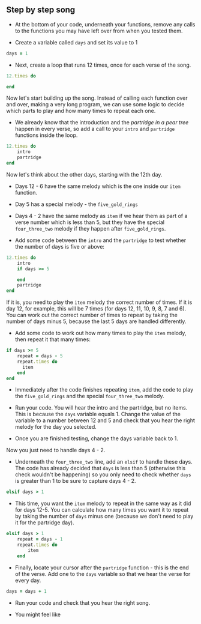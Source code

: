 ## Step by step song

+ At the bottom of your code, underneath your functions, remove any calls to the functions you may have left over from when you tested them.

+ Create a variable called `days` and set its value to 1

```ruby
days = 1
```

+ Next, create a loop that runs 12 times, once for each verse of the song.

```ruby
12.times do

end
```

Now let's start building up the song. Instead of calling each function over and over, making a very long program, we can use some logic to decide which parts to play and how many times to repeat each one.

+ We already know that the introduction and the _partridge in a pear tree_ happen in every verse, so add a call to your `intro` and `partridge` functions inside the loop.

```ruby
12.times do
    intro
    partridge
end
```

Now let's think about the other days, starting with the 12th day.

+ Days 12 - 6 have the same melody which is the one inside our `item` function.
+ Day 5 has a special melody - the `five_gold_rings`
+ Days 4 - 2 have the same melody as `item` if we hear them as part of a verse number which is less than 5, but they have the special `four_three_two` melody if they happen after `five_gold_rings`.

+ Add some code between the `intro` and the `partridge` to test whether the number of days is five or above:

```ruby
12.times do
    intro
    if days >= 5

    end
    partridge
end
```

If it is, you need to play the `item` melody the correct number of times. If it is day 12, for example, this will be 7 times (for days 12, 11, 10, 9, 8, 7 and 6). You can work out the correct number of times to repeat by taking the number of days minus 5, because the last 5 days are handled differently.

+ Add some code to work out how many times to play the `item` melody, then repeat it that many times:

```ruby
if days >= 5
    repeat = days - 5
    repeat.times do
      item
    end
end
```

+ Immediately after the code finishes repeating `item`, add the code to play the `five_gold_rings` and the special `four_three_two` melody.

+ Run your code. You will hear the intro and the partridge, but no items. This is because the `days` variable equals 1. Change the value of the variable to a number between 12 and 5 and check that you hear the right melody for the day you selected.

+ Once you are finished testing, change the days variable back to 1.

Now you just need to handle days 4 - 2.

+ Underneath the `four_three_two` line, add an `elsif` to handle these days. The code has already decided that `days` is less than 5 (otherwise this check wouldn't be happening) so you only need to check whether `days` is greater than 1 to be sure to capture days 4 - 2.

```ruby
elsif days > 1

```

+ This time, you want the `item` melody to repeat in the same way as it did for days 12-5. You can calculate how many times you want it to repeat by taking the number of `days` minus one (because we don't need to play it for the partridge day).

```ruby
elsif days > 1
    repeat = days - 1
    repeat.times do
        item
    end
```

+ Finally, locate your cursor after the `partridge` function - this is the end of the verse. Add one to the `days` variable so that we hear the verse for every day.

```ruby
days = days + 1
```

+ Run your code and check that you hear the right song.

+ You might feel like 
